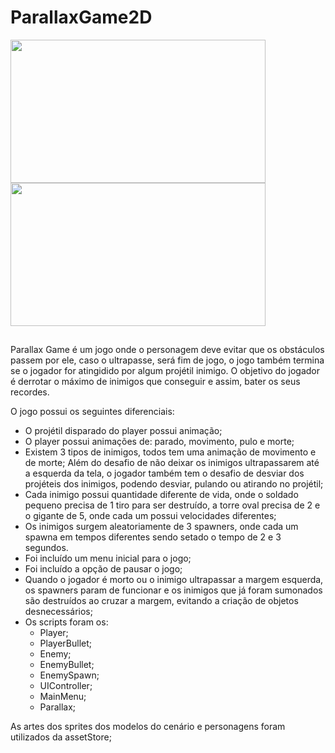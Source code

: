 # ParallaxGame2D

<div>
 <img src="https://media.giphy.com/media/fMPfkl8cg8yoGDjMGx/giphy.gif" width="408" height="229" />
 <img src="https://media3.giphy.com/media/JGgYYODQYSXrQ0t0Xw/giphy.gif" width="408" height="229" />

 ##
Parallax Game é um jogo onde o personagem deve evitar que os obstáculos passem por ele, caso o ultrapasse, será fim de jogo, o jogo também termina se o jogador for atingidido por algum projétil inimigo. O objetivo do jogador é derrotar o máximo de inimigos que conseguir e assim, bater os seus recordes.

O jogo possui os seguintes diferenciais:

* O projétil disparado do player possui animação;
* O player possui animações de: parado, movimento, pulo e morte;
* Existem 3 tipos de inimigos, todos tem uma animação de movimento e de morte;
Além do desafio de não deixar os inimigos ultrapassarem até a esquerda da tela, o jogador também tem o desafio de desviar dos projéteis dos inimigos, podendo desviar, pulando ou atirando no projétil;
* Cada inimigo possui quantidade diferente de vida, onde o soldado pequeno precisa de 1 tiro para ser destruído, a torre oval precisa de 2 e o gigante de 5, onde cada um possui velocidades diferentes;
* Os inimigos surgem aleatoriamente de 3 spawners, onde cada um spawna em tempos diferentes sendo setado o tempo de 2 e 3 segundos.
* Foi incluído um menu inicial para o jogo;
* Foi incluído a opção de pausar o jogo;
* Quando o jogador é morto ou o inimigo ultrapassar a margem esquerda, os spawners param de funcionar e os inimigos que já foram sumonados são destruídos ao cruzar a margem, evitando a criação de objetos desnecessários;
* Os scripts foram os:
  * Player;
  * PlayerBullet;
  * Enemy;
  * EnemyBullet;
  * EnemySpawn;
  * UIController;
  * MainMenu;
  * Parallax;

As artes dos sprites dos modelos do cenário e personagens foram utilizados da assetStore;



